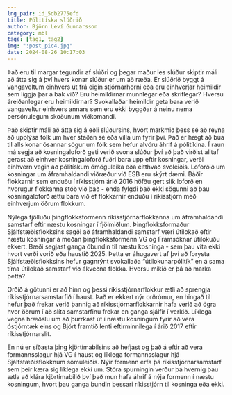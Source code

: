 ```yaml
---
lng_pair: id_5db2775efd
title: Pólitíska slúðrið
author: Björn Leví Gunnarsson
category: mbl
tags: [tag1, tag2]
img: ":post_pic4.jpg"
date: 2024-08-26 10:17:03
---
```


Það eru til margar tegundir af slúðri og þegar maður les slúður skiptir máli að átta sig á því hvers konar slúður er um að ræða. Er slúðrið byggt á vangaveltum einhvers út frá eigin stjórnarhorni eða eru einhverjar heimildir sem liggja þar á bak við? Eru heimildirnar munnlegar eða skriflegar? Hversu áreiðanlegar eru heimildirnar? Svokallaðar heimildir geta bara verið vangaveltur einhvers annars sem eru ekki byggðar á neinu nema persónulegum skoðunum viðkomandi.

Það skiptir máli að átta sig á eðli slúðursins, hvort markmið þess sé að reyna að upplýsa fólk um hver staðan sé eða villa um fyrir því. Það er hægt að búa til alls konar ósannar sögur um fólk sem hefur alvöru áhrif á pólitíkina. Í raun má segja að kosningaloforð geti verið svona slúður því að það virðist alltaf gerast að einhver kosningaloforð fuðri bara upp eftir kosningar, verði einhvern vegin að pólitískum ómöguleika eða eitthvað svoleiðis. Loforðið um kosningar um áframhaldandi viðræður við ESB eru skýrt dæmi. Báðir flokkarnir sem enduðu í ríkisstjórn árið 2016 höfðu gert slík loforð en hvorugur flokkanna stóð við það - enda fylgdi það ekki sögunni að þau kosningaloforð ættu bara við ef flokkarnir enduðu í ríkisstjórn með einhverjum öðrum flokkum.

Nýlega fjölluðu þingflokksformenn ríkisstjórnarflokkanna um áframhaldandi samstarf eftir næstu kosningar í fjölmiðlum. Þingflokksformaður Sjálfstæðisflokksins sagði að áframhaldandi samstarf væri útilokað eftir næstu kosningar á meðan þingflokksformenn VG og Framsóknar útilokuðu ekkert. Bæði segjast ganga óbundin til næstu kosninga - sem þau vita ekki hvort verði vorið eða haustið 2025. Þetta er áhugavert af því að forysta Sjálfstæðisflokksins hefur gagnrýnt svokallaða “útilokunarpólitík” en á sama tíma útilokað samstarf við ákveðna flokka. Hversu mikið er þá að marka þetta?

Orðið á götunni er að hinn og þessi ríkisstjórnarflokkur ætli að sprengja ríkisstjórnarsamstarfið í haust. Það er ekkert nýr orðrómur, en hingað til hefur það frekar verið þannig að ríkisstjórnarflokkarnir hafa verið að ögra hvor öðrum í að slíta samstarfinu frekar en ganga sjálfir í verkið. Líklega vegna hræðslu um að þurrkast út í næstu kosningum fyrir að vera óstjórntæk eins og Björt framtíð lenti eftirminnilega í árið 2017 eftir ríkisstjórnarslit.

En nú er síðasta þing kjörtímabilsins að hefjast og það á eftir að vera formannsslagur hjá VG í haust og líklega formannsslagur hjá Sjálfstæðisflokknum sömuleiðis. Nýir formenn erfa þá ríkisstjórnarsamstarf sem þeir kæra sig líklega ekki um. Stóra spurningin verður þá hvernig þau ætla að klára kjörtímabilið því það mun hafa áhrif á nýja formenn í næstu kosningum, hvort þau ganga bundin þessari ríkisstjórn til kosninga eða ekki.

